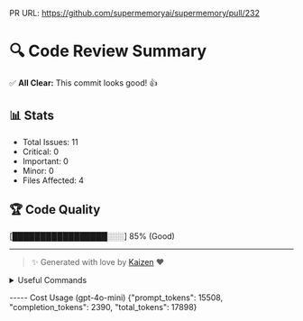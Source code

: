 PR URL: https://github.com/supermemoryai/supermemory/pull/232

# 🔍 Code Review Summary

✅ **All Clear:** This commit looks good! 👍

## 📊 Stats
- Total Issues: 11
- Critical: 0
- Important: 0
- Minor: 0
- Files Affected: 4
## 🏆 Code Quality
[█████████████████░░░] 85% (Good)

---

> ✨ Generated with love by [Kaizen](https://cloudcode.ai) ❤️

<details>
<summary>Useful Commands</summary>

- **Feedback:** Reply with `!feedback [your message]`
- **Ask PR:** Reply with `!ask-pr [your question]`
- **Review:** Reply with `!review`
- **Explain:** Reply with `!explain [issue number]` for more details on a specific issue
- **Ignore:** Reply with `!ignore [issue number]` to mark an issue as false positive
- **Update Tests:** Reply with `!unittest` to create a PR with test changes
</details>


----- Cost Usage (gpt-4o-mini)
{"prompt_tokens": 15508, "completion_tokens": 2390, "total_tokens": 17898}